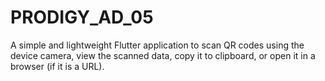 # PRODIGY_AD_05
A simple and lightweight Flutter application to scan QR codes using the device camera, view the scanned data, copy it to clipboard, or open it in a browser (if it is a URL).
